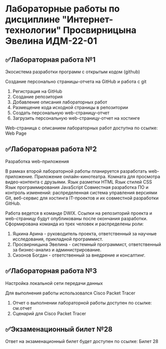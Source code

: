 # Лабораторные работы по дисциплине "Интернет-технологии" Просвирницына Эвелина ИДМ-22-01
## ✅Лабораторная работа №1
Экосистема разработки программ с открытым кодом (github)

Создание персонально страницы-отчета на GitHub и работа с git

1. Регистрация на GitHub
2. Создание репозитория
3. Добавление описания лабораторных работ
4. Размещение кода исходной страницы в репозитории
5. Создать персональную web-страницу-отчет
6. Загрузить персональную web-страницу-отчет на хостинге

Web-страница с описанием лабораторных работ доступна по ссылке: Web Page

## ✅Лабораторная работа №2
Разработка web-приложения

В рамках второй лабораторной работы планируется разработать web-приложение.
Приложение онлайн-кинотеатра. Комната для просмотра видео-контента с друзьями.
Язык разметки HTML
Язык стилей CSS
Язык программирования JavaScript
Совместная разработка ПО и контроль изменений: распределенная система управления версиями Git, веб-сервис для хостинга IT-проектов и их совместной разработки GitHub.

Работа ведется в команде DWIX. Ссылки на репозиторий проекта и web-страницу будут опубликованы после окончания разработки.
Сформирована команда из трех человек и распределены роли:
1. Яцкина Арина - руководитель проекта, ответственный за научные исследования, прикладной программист.
2. Просвирницына Эвелина - системный программист, ответственный за бизнес-анализ и администрирование.
3. Сизонов Богдан - ответственный за внедрение и консалтинг.
## ✅Лабораторная работа №3
Настройка локальной сети передачи данных

Для выполнения работы использовался Cisco Packet Tracer

1. Отчет о выполнении лабораторной работы доступен по ссылке: см.отчет
2. Сценарий для Cisco Packet Tracer
## ✅Экзаменационный билет №28
Ответ на экзаменационный билет будет доступен по ссылке: Билет 28
